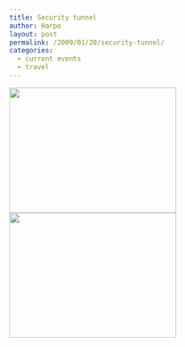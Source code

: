 ```yaml
---
title: Security tunnel
author: Harpo
layout: post
permalink: /2009/01/20/security-tunnel/
categories:
  - current events
  - travel
---
```

[<img class="alignnone size-full wp-image-364" src="http://harpojaeger.com/wp-content/uploads/2009/01/l-640-480-f16c04bf-8144-40ca-9cbb-775fb5295748.jpeg" alt="" width="300" height="225" />][1][<img class="alignnone size-full wp-image-364" src="http://harpojaeger.com/wp-content/uploads/2009/01/l-640-480-559bf698-6c63-48a1-b154-4b17ad50b21b.jpeg" alt="" width="300" height="225" />][2]

 [1]: http://harpojaeger.com/wp-content/uploads/2009/01/l-640-480-f16c04bf-8144-40ca-9cbb-775fb5295748.jpeg
 [2]: http://harpojaeger.com/wp-content/uploads/2009/01/l-640-480-559bf698-6c63-48a1-b154-4b17ad50b21b.jpeg